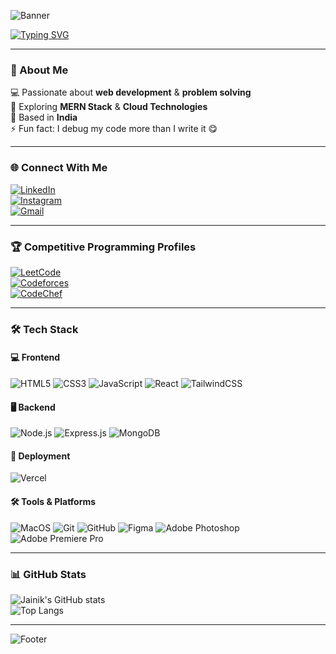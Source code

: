 <!-- Banner -->
![Banner](https://capsule-render.vercel.app/api?type=waving&color=0:00c6ff,100:0072ff&height=200&section=header&text=Hey%20There%20👋%20I'm%20Jainik%20Patel&fontSize=40&fontColor=ffffff&fontAlignY=35&animation=fadeIn)

<!-- Typing Intro -->
[![Typing SVG](https://readme-typing-svg.herokuapp.com?font=Fira+Code&size=24&pause=1000&color=00c6ff&width=600&lines=Full-Stack+Developer;MERN+Stack+Learner;Competitive+Programmer;Lifelong+Tech+Explorer)](https://git.io/typing-svg)

---

### 🌟 About Me  
💻 Passionate about **web development** & **problem solving**  
🚀 Exploring **MERN Stack** & **Cloud Technologies**  
📍 Based in **India**  
⚡ Fun fact: I debug my code more than I write it 😋  

---

### 🌐 Connect With Me  
[![LinkedIn](https://img.shields.io/badge/LinkedIn-0A66C2?style=for-the-badge&logo=linkedin&logoColor=white)](https://www.linkedin.com/in/jainik-patel-91b676295/)  
[![Instagram](https://img.shields.io/badge/Instagram-E4405F?style=for-the-badge&logo=instagram&logoColor=white)](https://www.instagram.com/jainik02/)  
[![Gmail](https://img.shields.io/badge/Gmail-D14836?style=for-the-badge&logo=gmail&logoColor=white)](mailto:jainik.p@ahduni.edu.in)

---

### 🏆 Competitive Programming Profiles  
[![LeetCode](https://img.shields.io/badge/LeetCode-FFA116?style=for-the-badge&logo=leetcode&logoColor=black)](https://leetcode.com/your_leetcode_username)  
[![Codeforces](https://img.shields.io/badge/Codeforces-1F8ACB?style=for-the-badge&logo=codeforces&logoColor=white)](https://codeforces.com/profile/your_codeforces_username)  
[![CodeChef](https://img.shields.io/badge/CodeChef-5B4638?style=for-the-badge&logo=codechef&logoColor=white)](https://www.codechef.com/users/your_codechef_username)  

---

### 🛠 Tech Stack  

#### 💻 Frontend
![HTML5](https://img.shields.io/badge/HTML5-E34F26?style=for-the-badge&logo=html5&logoColor=white)
![CSS3](https://img.shields.io/badge/CSS3-1572B6?style=for-the-badge&logo=css3&logoColor=white)
![JavaScript](https://img.shields.io/badge/JavaScript-F7DF1E?style=for-the-badge&logo=javascript&logoColor=black)
![React](https://img.shields.io/badge/React-20232A?style=for-the-badge&logo=react&logoColor=61DAFB)
![TailwindCSS](https://img.shields.io/badge/Tailwind_CSS-38B2AC?style=for-the-badge&logo=tailwind-css&logoColor=white)

#### 🖥 Backend
![Node.js](https://img.shields.io/badge/Node.js-43853D?style=for-the-badge&logo=node.js&logoColor=white)
![Express.js](https://img.shields.io/badge/Express.js-000000?style=for-the-badge&logo=express&logoColor=white)
![MongoDB](https://img.shields.io/badge/MongoDB-4EA94B?style=for-the-badge&logo=mongodb&logoColor=white)

#### 🚀 Deployment
![Vercel](https://img.shields.io/badge/Vercel-000000?style=for-the-badge&logo=vercel&logoColor=white)

#### 🛠 Tools & Platforms
![MacOS](https://img.shields.io/badge/mac%20os-000000?style=for-the-badge&logo=macos&logoColor=white)
![Git](https://img.shields.io/badge/Git-F05032?style=for-the-badge&logo=git&logoColor=white)
![GitHub](https://img.shields.io/badge/GitHub-181717?style=for-the-badge&logo=github&logoColor=white)
![Figma](https://img.shields.io/badge/Figma-F24E1E?style=for-the-badge&logo=figma&logoColor=white)
![Adobe Photoshop](https://img.shields.io/badge/Adobe%20Photoshop-31A8FF?style=for-the-badge&logo=adobephotoshop&logoColor=white)
![Adobe Premiere Pro](https://img.shields.io/badge/Adobe%20Premiere%20Pro-9999FF?style=for-the-badge&logo=adobepremierepro&logoColor=white)


---

### 📊 GitHub Stats  
![Jainik's GitHub stats](https://github-readme-stats.vercel.app/api?username=jainikptl&show_icons=true&theme=tokyonight)  
![Top Langs](https://github-readme-stats.vercel.app/api/top-langs/?username=jainikptl&layout=compact&theme=tokyonight)  

---

<!-- Footer -->
![Footer](https://capsule-render.vercel.app/api?type=waving&color=0:00c6ff,100:0072ff&height=120&section=footer)

